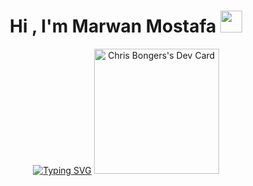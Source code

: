 <h1 align="center"><b>Hi , I'm Marwan Mostafa </b><img src="https://media.giphy.com/media/hvRJCLFzcasrR4ia7z/giphy.gif" width="35"></h1>


<p align="center">
<a href="https://git.io/typing-svg"><img src="https://readme-typing-svg.demolab.com?font=Roboto+Slab&pause=1000&center=true&vCenter=true&width=435&height=200&lines=Front-End+Developer;I'm+currently+learning+backend" alt="Typing SVG" /></a> <a href="https://app.daily.dev/DailyDevTips"><img src="https://github.com/M-creed/M-creed/blob/main/devcard.svg" width=200px; alt="Chris Bongers's Dev Card" "/></a>

  </p>
